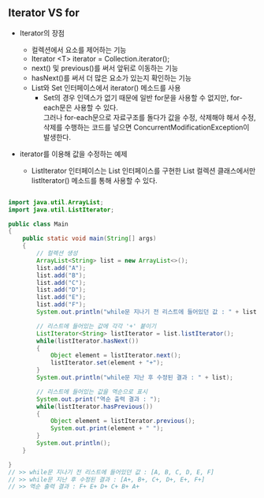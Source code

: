 ## Iterator VS for

- Iterator의 장점
  - 컬렉션에서 요소를 제어하는 기능
  - Iterator \<T> iterator = Collection.iterator();
  - next() 및 previous()를 써서 앞뒤로 이동하는 기능
  - hasNext()를 써서 더 많은 요소가 있는지 확인하는 기능
  - List와 Set 인터페이스에서 iterator() 메소드를 사용
    - Set의 경우 인덱스가 없기 때문에 일반 for문을 사용할 수 없지만, for-each문은 사용할 수 있다.</br>
      그러나 for-each문으로 자료구조를 돌다가 값을 수정, 삭제해야 해서 수정, 삭제를 수행하는 코드를 넣으면 ConcurrentModificationException이 발생한다.

- iterator를 이용해 값을 수정하는 예제
    - ListIterator 인터페이스는 List 인터페이스를 구현한 List 컬렉션 클래스에서만 listIterator() 메소드를 통해 사용할 수 있다.
```java

import java.util.ArrayList;
import java.util.ListIterator;

public class Main
{
    public static void main(String[] args)
    {
        // 컬렉션 생성
        ArrayList<String> list = new ArrayList<>();
        list.add("A");
        list.add("B");
        list.add("C");
        list.add("D");
        list.add("E");
        list.add("F");
        System.out.println("while문 지나기 전 리스트에 들어있던 값 : " + list);

        // 리스트에 들어있는 값에 각각 '+' 붙이기
        ListIterator<String> listIterator = list.listIterator();
        while(listIterator.hasNext())
        {
            Object element = listIterator.next();
            listIterator.set(element + "+");
        }
        System.out.println("while문 지난 후 수정된 결과 : " + list);

        // 리스트에 들어있는 값을 역순으로 표시
        System.out.print("역순 출력 결과 : ");
        while(listIterator.hasPrevious())
        {
            Object element = listIterator.previous();
            System.out.print(element + " ");
        }
        System.out.println();
    }

}
// >> while문 지나기 전 리스트에 들어있던 값 : [A, B, C, D, E, F]
// >> while문 지난 후 수정된 결과 : [A+, B+, C+, D+, E+, F+]
// >> 역순 출력 결과 : F+ E+ D+ C+ B+ A+


```



